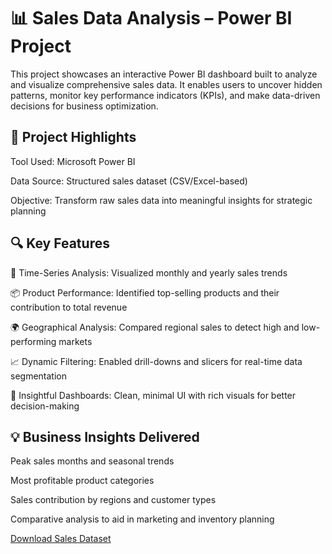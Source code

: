 
# 📊 Sales Data Analysis – Power BI Project

This project showcases an interactive Power BI dashboard built to analyze and visualize comprehensive sales data. It enables users to uncover hidden patterns, monitor key performance indicators (KPIs), and make data-driven decisions for business optimization.

## 🚀 Project Highlights

Tool Used: Microsoft Power BI

Data Source: Structured sales dataset (CSV/Excel-based)

Objective: Transform raw sales data into meaningful insights for strategic planning


## 🔍 Key Features

📅 Time-Series Analysis: Visualized monthly and yearly sales trends

📦 Product Performance: Identified top-selling products and their contribution to total revenue

🌍 Geographical Analysis: Compared regional sales to detect high and low-performing markets

📈 Dynamic Filtering: Enabled drill-downs and slicers for real-time data segmentation

🧠 Insightful Dashboards: Clean, minimal UI with rich visuals for better decision-making


## 💡 Business Insights Delivered

Peak sales months and seasonal trends

Most profitable product categories

Sales contribution by regions and customer types

Comparative analysis to aid in marketing and inventory planning


[Download Sales Dataset](./sales_data.csv)
